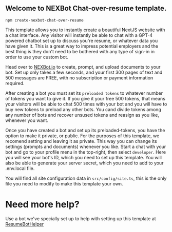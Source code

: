 ## Welcome to NEXBot Chat-over-resume template.


`npm create-nexbot-chat-over-resume`

This template allows you to instantly create a beautiful NextJS website with a chat interface. Any visitor will instantly be able to chat with a GPT-4 powered chatbot set up to discuss you're resume, or whatever data you have given it. This is a great way to impress potential employers and the best thing is they don't need to be bothered with any type of sign-in in order to use your custom bot.

Head over to [NEXBot.io](https://nexbot.io) to create, prompt, and upload documents to your bot. Set up only takes a few seconds, and your first 300 pages of text and 500 messages are FREE, with no subscription or payment information required.

After creating a bot you must set its `preloaded tokens` to whatever number of tokens you want to give it. If you give it your free 500 tokens, that means your visitors will be able to chat 500 times with your bot and you will have to buy new tokens to preload any other bots. You cand divide tokens among any number of bots and recover unsused tokens and reasign as you like, whenever you want.

Once you have created a bot and set up its preloaded-tokens, you have the option to make it private, or public. For the purposes of this template, we recomend setting and leaving it as private. This way you can change its settings (prompts and documents) whenever you like. Start a chat with your bot and go to your profile menu in the top-right, then select `developer`. Here you will see your bot's ID, which you need to set up this template. You will also be able to generate your server secret, which you need to add to your .env.local file.

You will find all site configuration data in `src/config/site.ts`, this is the only file you need to modify to make this template your own.

# Need more help?

Use a bot we've specially set up to help with setting up this template at [ResumeBotHelper](bots.nexbot.io/NWIxMzA2OQ)